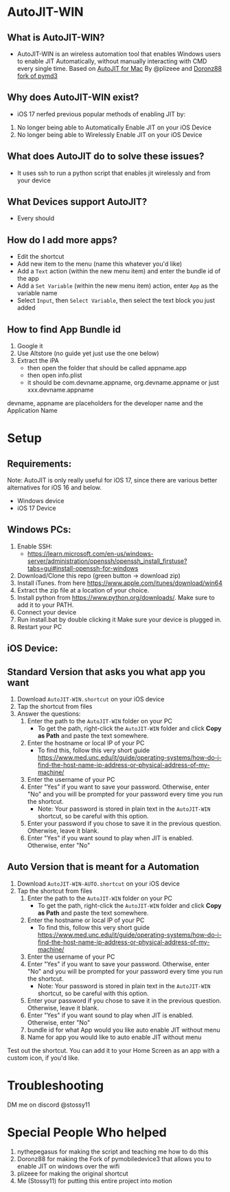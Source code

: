 # AutoJIT-WIN

## What is AutoJIT-WIN?
- AutoJIT-WIN is an wireless automation tool that enables Windows users to enable JIT Automatically, without manually interacting with CMD every single time. Based on [AutoJIT for Mac](https://github.com/plizeee/AutoJIT)  By @plizeee and [Doronz88 fork of pymd3]((https://github.com/doronz88/pymobiledevice3)) 

## Why does AutoJIT-WIN exist?
- iOS 17 nerfed previous popular methods of enabling JIT by:
1. No longer being able to Automatically Enable JIT on your iOS Device
2. No longer being able to Wirelessly Enable JIT on your iOS Device

## What does AutoJIT do to solve these issues?
- It uses ssh to run a python script that enables jit wirelessly and from your device


## What Devices support AutoJIT?
- Every should

## How do I add more apps?
- Edit the shortcut
- Add new item to the menu (name this whatever you'd like)
- Add a `Text` action (within the new menu item) and enter the bundle id of the app
- Add a `Set Variable` (within the new menu item) action, enter `App` as the variable name
- Select `Input`, then `Select Variable`, then select the text block you just added

## How to find App Bundle id
1. Google it
2. Use Altstore (no guide yet just use the one below)
3. Extract the iPA 
   - then open the folder that should be called appname.app 
   - then open info.plist
   - it should be com.devname.appname, org.devname.appname or just xxx.devname.appname
     
devname, appname are placeholders for the developer name and the Application Name


# Setup

## Requirements:

Note: AutoJIT is only really useful for iOS 17, since there are various better alternatives for iOS 16 and below.

- Windows device
- iOS 17 Device
  

## Windows PCs:
1. Enable SSH:
   - https://learn.microsoft.com/en-us/windows-server/administration/openssh/openssh_install_firstuse?tabs=gui#install-openssh-for-windows
3. Download/Clone this repo (green button -> download zip)
4. Install iTunes. from here https://www.apple.com/itunes/download/win64
5. Extract the zip file at a location of your choice.
6. Install python from https://www.python.org/downloads/. Make sure to add it to your PATH.
7. Connect your device
8. Run install.bat by double clicking it Make sure your device is plugged in.
9. Restart your PC

## iOS Device:

## Standard Version that asks you what app you want
1. Download `AutoJIT-WIN.shortcut` on your iOS device
2. Tap the shortcut from files 
3. Answer the questions:
   1. Enter the path to the `AutoJIT-WIN` folder on your PC
      - To get the path, right-click the `AutoJIT-WIN` folder and click **Copy as Path** and paste the text somewhere.
   2. Enter the hostname or local IP of your PC
      - To find this, follow this very short guide https://www.med.unc.edu/it/guide/operating-systems/how-do-i-find-the-host-name-ip-address-or-physical-address-of-my-machine/
   3. Enter the username of your PC
   4. Enter "Yes" if you want to save your password. Otherwise, enter "No" and you will be prompted for your password every time you run the shortcut.
      - Note: Your password is stored in plain text in the `AutoJIT-WIN` shortcut, so be careful with this option.
   5. Enter your password if you chose to save it in the previous question. Otherwise, leave it blank.
   6. Enter "Yes" if you want sound to play when JIT is enabled. Otherwise, enter "No"
   
## Auto Version that is meant for a Automation
1. Download `AutoJIT-WIN-AUTO.shortcut` on your iOS device
2. Tap the shortcut from files
   1. Enter the path to the `AutoJIT-WIN` folder on your PC
      - To get the path, right-click the `AutoJIT-WIN` folder and click **Copy as Path** and paste the text somewhere.
   2. Enter the hostname or local IP of your PC
      - To find this, follow this very short guide https://www.med.unc.edu/it/guide/operating-systems/how-do-i-find-the-host-name-ip-address-or-physical-address-of-my-machine/
   3. Enter the username of your PC
   4. Enter "Yes" if you want to save your password. Otherwise, enter "No" and you will be prompted for your password every time you run the shortcut.
      - Note: Your password is stored in plain text in the `AutoJIT-WIN` shortcut, so be careful with this option.
   5. Enter your password if you chose to save it in the previous question. Otherwise, leave it blank.
   6. Enter "Yes" if you want sound to play when JIT is enabled. Otherwise, enter "No"
   7. bundle id for what App would you like auto enable JIT without menu
   8. Name for app you would like to auto enable JIT without menu

Test out the shortcut. You can add it to your Home Screen as an app with a custom icon, if you'd like.

# Troubleshooting

DM me on discord @stossy11

# Special People Who helped

1. nythepegasus for making the script and teaching me how to do this
2. Doronz88 for making the Fork of pymobiledevice3 that allows you to enable JIT on windows over the wifi
3. plizeee for making the original shortcut
4. Me (Stossy11) for putting this entire project into motion

